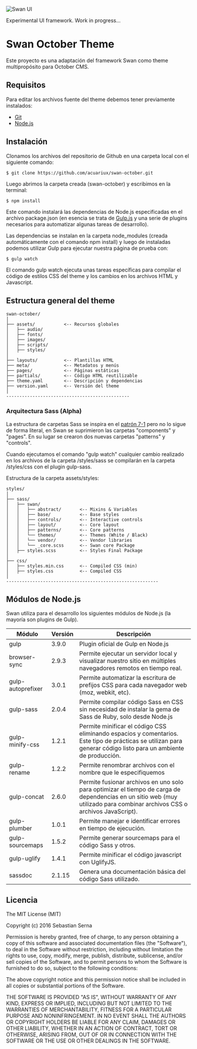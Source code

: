 ![Swan UI](https://github.com/acuariux/swan-october/blob/master/assets/images/logo.png "Swan - User Interface")

Experimental UI framework. Work in progress...


Swan October Theme
==========

Este proyecto es una adaptación del framework Swan como theme multipropósito para October CMS.

## Requisitos

Para editar los archivos fuente del theme debemos tener previamente instalados:

- [Git](https://git-scm.com/)
- [Node.js](https://nodejs.org/)

## Instalación

Clonamos los archivos del repositorio de Github en una carpeta local con el siguiente comando:

```
$ git clone https://github.com/acuariux/swan-october.git
```

Luego abrimos la carpeta creada (swan-october) y escribimos en la terminal:

```
$ npm install
```
Este comando instalará las dependencias de Node.js especificadas en el archivo package.json (en esencia se trata de [Gulp.js](http://gulpjs.com/) y una serie de plugins necesarios para automatizar algunas tareas de desarrollo).

Las dependencias se instalan en la carpeta node_modules (creada automáticamente con el comando npm install) y luego de instaladas podemos utilizar Gulp para ejecutar nuestra página de prueba con:

```
$ gulp watch
```
El comando gulp watch ejecuta unas tareas específicas para compilar el código de estilos CSS del theme y los cambios en los archivos HTML y Javascript.

## Estructura general del theme

```
swan-october/
│
├── assets/           <-- Recursos globales
│   ├── audio/        
│   ├── fonts/        
│   ├── images/       
│   ├── scripts/      
│   ├── styles/
│       
├── layouts/          <-- Plantillas HTML
├── meta/             <-- Metadatos y menús
├── pages/            <-- Páginas estáticas
├── partials/         <-- Código HTML reutilizable
├── theme.yaml        <-- Descripción y dependencias
├── version.yaml      <-- Versión del theme
│
-----------------------------------------------

```


### Arquitectura Sass (Alpha)

La estructura de carpetas Sass se inspira en el [ patrón 7-1](https://sass-guidelin.es/#the-7-1-pattern) pero no lo sigue de forma literal, en Swan se suprimieron las carpetas "components" y "pages". En su lugar se crearon dos nuevas carpetas "patterns" y "controls".

Cuando ejecutamos el comando "gulp watch" cualquier cambio realizado en los archivos de la carpeta /styles/sass se compilarán en la carpeta /styles/css con el plugin gulp-sass.

Estructura de la carpeta assets/styles:

```
styles/
│
├── sass/
│   ├── swan/
│   │   ├── abstract/       <-- Mixins & Variables
│   │   ├── base/           <-- Base styles
│   │   ├── controls/       <-- Interactive controls
│   │   ├── layout/         <-- Core layout
│   │   ├── patterns/       <-- Core patterns
│   │   └── themes/         <-- Themes (White / Black)
│   │   └── vendor/         <-- Vendor libraries
│   │   └── _core.scss      <-- Swan core Package
│   ├── styles.scss         <-- Styles Final Package
│
├── css/
│   ├── styles.min.css      <-- Compiled CSS (min)
│   ├── styles.css          <-- Compiled CSS
│
----------------------------------------------------------

```

## Módulos de Node.js

Swan utiliza para el desarrollo los siguientes módulos de Node.js (la mayoría son plugins de Gulp).

|Módulo|Versión|Descripción|
|--- |--- |--- |
|gulp|3.9.0|Plugin oficial de Gulp en Node.js|
|browser-sync|2.9.3|Permite ejecutar un servidor local y visualizar nuestro sitio en múltiples navegadores remotos en tiempo real.|
|gulp-autoprefixer|3.0.1|Permite automatizar la escritura de prefijos CSS para cada navegador web (moz, webkit, etc).|
|gulp-sass|2.0.4|Permite compilar código Sass en CSS sin necesidad de instalar la gema de Sass de Ruby, solo desde Node.js|
|gulp-minify-css|1.2.1|Permite minificar el código CSS eliminando espacios y comentarios. Este tipo de prácticas se utilizan para generar código listo para un ambiente de producción.|
|gulp-rename|1.2.2|Permite renombrar archivos con el nombre que le especifiquemos|
|gulp-concat|2.6.0|Permite fusionar archivos en uno solo para optimizar el tiempo de carga de dependencias en un sitio web (muy utilizado para combinar archivos CSS o archivos JavaScript).|
|gulp-plumber|1.0.1|Permite manejar e identificar errores en tiempo de ejecución.|
|gulp-sourcemaps|1.5.2|Permite generar sourcemaps para el código Sass y otros.|
|gulp-uglify|1.4.1|Permite minificar el código javascript con UglifyJS.|
|sassdoc|2.1.15|Genera una documentación básica del código Sass utilizado.|


## Licencia

The MIT License (MIT)

Copyright (c) 2016 Sebastian Serna

Permission is hereby granted, free of charge, to any person obtaining a copy
of this software and associated documentation files (the "Software"), to deal
in the Software without restriction, including without limitation the rights
to use, copy, modify, merge, publish, distribute, sublicense, and/or sell
copies of the Software, and to permit persons to whom the Software is
furnished to do so, subject to the following conditions:

The above copyright notice and this permission notice shall be included in all
copies or substantial portions of the Software.

THE SOFTWARE IS PROVIDED "AS IS", WITHOUT WARRANTY OF ANY KIND, EXPRESS OR
IMPLIED, INCLUDING BUT NOT LIMITED TO THE WARRANTIES OF MERCHANTABILITY,
FITNESS FOR A PARTICULAR PURPOSE AND NONINFRINGEMENT. IN NO EVENT SHALL THE
AUTHORS OR COPYRIGHT HOLDERS BE LIABLE FOR ANY CLAIM, DAMAGES OR OTHER
LIABILITY, WHETHER IN AN ACTION OF CONTRACT, TORT OR OTHERWISE, ARISING FROM,
OUT OF OR IN CONNECTION WITH THE SOFTWARE OR THE USE OR OTHER DEALINGS IN THE
SOFTWARE.
